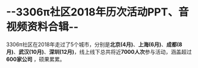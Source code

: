 # --3306π社区2018年历次活动PPT、音视频资料合辑--

3306π社区在2018年走过了5个城市，分别是**北京(4月)**、**上海(6月)**、**成都(8月)**、**武汉(10月)**、**深圳(12月)**，线上线下总共将近**7000人次**参与活动，涵盖超过**600家公司** ，硕果累累。
